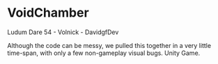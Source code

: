 # VoidChamber
Ludum Dare 54 - Volnick - DavidgfDev

Although the code can be messy, we pulled this together in a very little time-span, with only a few non-gameplay visual bugs.
Unity Game.
